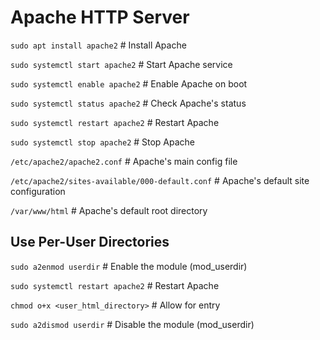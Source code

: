 # Apache HTTP Server

`sudo apt install apache2` # Install Apache

`sudo systemctl start apache2` # Start Apache service

`sudo systemctl enable apache2` # Enable Apache on boot

`sudo systemctl status apache2` # Check Apache's status

`sudo systemctl restart apache2` # Restart Apache

`sudo systemctl stop apache2` # Stop Apache

`/etc/apache2/apache2.conf` # Apache's main config file

`/etc/apache2/sites-available/000-default.conf` # Apache's default site configuration

`/var/www/html` # Apache's default root directory

## Use Per-User Directories
`sudo a2enmod userdir` # Enable the module (mod_userdir)

`sudo systemctl restart apache2` # Restart Apache

`chmod o+x <user_html_directory>` # Allow for entry

`sudo a2dismod userdir` # Disable the module (mod_userdir)

